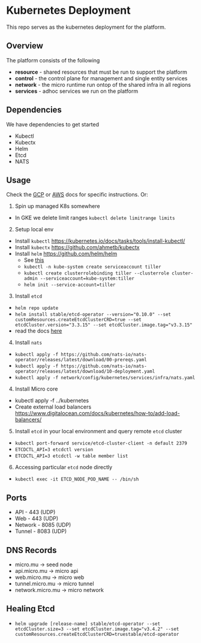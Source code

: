 # Kubernetes Deployment

This repo serves as the kubernetes deployment for the platform.

## Overview

The platform consists of the following

- **resource** - shared resources that must be run to support the platform
- **control** - the control plane for management and single entity services
- **network** - the micro runtime run ontop of the shared infra in all regions
- **services** - adhoc services we run on the platform

## Dependencies

We have dependencies to get started

- Kubectl
- Kubectx
- Helm
- Etcd
- NATS

## Usage

Check the [GCP](gcloud.md) or [AWS](aws.md) docs for specific instructions. Or:

1. Spin up managed K8s somewhere
  - In GKE we delete limit ranges `kubectl delete limitrange limits`
2. Setup local env
  - Install `kubectl` https://kubernetes.io/docs/tasks/tools/install-kubectl/
  - Install `kubectx` https://github.com/ahmetb/kubectx
  - Install `helm` https://github.com/helm/helm
    * See [this](https://helm.sh/docs/using_helm/#tiller-namespaces-and-rbac)
    * `kubectl -n kube-system create serviceaccount tiller`
    * `kubectl create clusterrolebinding tiller --clusterrole cluster-admin --serviceaccount=kube-system:tiller`
    * `helm init --service-account=tiller`

3. Install `etcd`
  - `helm repo update`
  - `helm install stable/etcd-operator --version="0.10.0" --set customResources.createEtcdClusterCRD=true --set etcdCluster.version="3.3.15" --set etcdCluster.image.tag="v3.3.15"`
  - read the docs [here](https://etcd.io/docs/v3.3.12/)

4. Install `nats`
 - `kubectl apply -f https://github.com/nats-io/nats-operator/releases/latest/download/00-prereqs.yaml`
 - `kubectl apply -f https://github.com/nats-io/nats-operator/releases/latest/download/10-deployment.yaml`
 - `kubectl apply -f network/config/kubernetes/services/infra/nats.yaml`

4. Install Micro core
  - kubectl apply -f ../kubernetes
  - Create external load balancers https://www.digitalocean.com/docs/kubernetes/how-to/add-load-balancers/

5. Install `etcd` in your local environment and query remote `etcd` cluster
  - `kubectl port-forward service/etcd-cluster-client -n default 2379`
  - `ETCDCTL_API=3 etcdctl version`
  - `ETCDCTL_API=3 etcdctl -w table member list`

6. Accessing particular `etcd` node directly
  - `kubectl exec -it ETCD_NODE_POD_NAME -- /bin/sh`

## Ports

- API - 443 (UDP)
- Web - 443 (UDP)
- Network - 8085 (UDP)
- Tunnel - 8083 (UDP)

## DNS Records

- micro.mu -> seed node
- api.micro.mu -> micro api
- web.micro.mu -> micro web
- tunnel.micro.mu -> micro tunnel
- network.micro.mu -> micro network

## Healing Etcd

- `helm upgrade [release-name] stable/etcd-operator --set etcdCluster.size=3 --set etcdCluster.image.tag="v3.4.2" --set customResources.createEtcdClusterCRD=truestable/etcd-operator`
